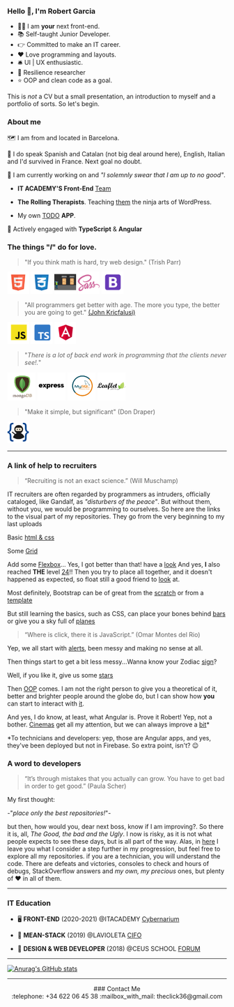 ### Hello :wave:, I'm Robert Garcia

  * :technologist: I am **your** next front-end.
  * :books: Self-taught Junior Developer.
  * :point_right: Committed to make an IT career.
  * :heart: Love programming and layouts.
  * :bellhop_bell: UI | UX enthusiastic.
  * :goggles: Resilience researcher
  *  :star: OOP and clean code as a goal.


This is *not* a CV but a small presentation, an introduction to myself and a portfolio of sorts. So let's begin.

### About me

:world_map: I am from and located in Barcelona.

:loudspeaker: I do speak Spanish and Catalan (not big deal around here), English, Italian and I'd survived in France. Next goal no doubt.

:construction: I am currently working on and *"I solemnly swear that I am up to no good"*.

  * **IT ACADEMY'S Front-End** [Team](https://github.com/it-academyproject/ITProject-ERP-Frontend)

  * **The Rolling Therapists**. Teaching [them](https://therollingtherapists.com) the ninja arts of WordPress.

  * My own [TODO](https://bcnactivarepositorio.github.io/ngAgenda/) **APP**.

:seedling: Actively engaged with **TypeScript** & **Angular**


### The things "*I*" do for love.

 > "If you think math is hard, try web design."
 >  (Trish Parr)

   <img src ="https://raw.githubusercontent.com/naranjito72/naranjito72/main/img/html.png" height="50">  <img src ="https://raw.githubusercontent.com/naranjito72/naranjito72/main/img/css.png" height="50">  <img src ="https://raw.githubusercontent.com/naranjito72/naranjito72/main/img/flexbox.png" height="50">       <img src ="https://raw.githubusercontent.com/naranjito72/naranjito72/main/img/sass.png" height="50">  <img src ="https://raw.githubusercontent.com/naranjito72/naranjito72/main/img/bootstrap.png" height="50">

> "All programmers get better with age. The more you type, the better you are going to get."
>  [(John Kricfalusi)](https://www.brainyquote.com/quotes/john_kricfalusi_367007)

   <img src ="https://raw.githubusercontent.com/naranjito72/naranjito72/main/img/js.png" height="50">    <img src ="https://raw.githubusercontent.com/naranjito72/naranjito72/main/img/typescript.png" height="50">   <img src ="https://raw.githubusercontent.com/naranjito72/naranjito72/main/img/angular.png" height="50">

> "*There is a lot of back end work in programming that the clients never see!.*"

   <img src ="https://raw.githubusercontent.com/naranjito72/naranjito72/main/img/mongodb.png" height="65">    <img src ="https://raw.githubusercontent.com/naranjito72/naranjito72/main/img/express.png" height="65">  <img src ="https://raw.githubusercontent.com/naranjito72/naranjito72/main/img/mysql.png" height="65">  <img src ="https://raw.githubusercontent.com/naranjito72/naranjito72/main/img/leaflet.png" height="65">

> "Make it simple, but significant"
> (Don Draper)

   <img src ="https://raw.githubusercontent.com/naranjito72/naranjito72/main/img/git.png" height="50">


***
### A link of help to recruiters

>“Recruiting is not an exact science.”
>(Will Muschamp)

IT recruiters are often regarded by programmers as intruders, officially cataloged, like Gandalf, as *"disturbers of the peace"*. But without them, without you, we would be programming to ourselves. So here are the links to the visual part of my repositories. They go from the very beginning to my last uploads

Basic [html & css](https://bcnactivarepositorio.github.io/Basic_Css/)

Some [Grid](https://bcnactivarepositorio.github.io/grid_3/)

Add some [Flexbox](https://bcnactivarepositorio.github.io/mcBootstrap/)... Yes, I got better than that! have a [look](https://toursbyme.github.io/exercise_flex/)
And yes, **I** also reached **THE** level [24](https://github.com/ToursByMe/level24_froggy)!!
Then you try to place all together, and it doesn't happened as expected, so float still a good friend to [look](https://toursbyme.github.io/spotify_exercise/) at.

Most definitely, Bootstrap can be of great from the [scratch](https://toursbyme.github.io/bootstrapPortfolio/#myServices) or from a [template](https://bcnactivarepositorio.github.io/templateBootstrap/)

But still learning the basics, such as CSS, can place your bones behind [bars](https://bcnactivarepositorio.github.io/itAcademySass/) or give you a sky full of [planes](https://toursbyme.github.io/planes/)

>“Where is click, there it is JavaScript.”
>(Omar Montes del Rio)

Yep, we all start with [alerts](https://toursbyme.github.io/basicJavaScriptBcnActiva/#), been messy and making no sense at all.

Then things start to get a bit less messy...Wanna know your Zodiac [sign](https://bcnactivarepositorio.github.io/signOfStars/)?

Well, if you like it, give us some [stars](https://toursbyme.github.io/howManyHearts-/)

Then [OOP](https://en.wikipedia.org/wiki/Object-oriented_programming) comes. I am not the right person to give you a theoretical  of it, better and brighter people around the globe do, but I can show how **you** can start to interact with [it](https://bcnactivarepositorio.github.io/pooMidnight-theRaces/).

And yes, I do know, at least, what Angular is. Prove it Robert! Yep, not a bother. [Cinemas](https://naranjito72.github.io/hace-un-cine/movies) get all my attention, but we can always improve a [bit](https://bcnactivarepositorio.github.io/ngAgenda/)*

*To technicians and developers: yep, those are Angular apps, and yes, they've been deployed but not in Firebase. So extra point, isn't? :wink:

### A word to developers

>“It’s through mistakes that you actually can grow. You have to get bad in order to get good.”
>(Paula Scher)

My first thought:

-"*place only the best repositories!*"-

but then, how would you, dear next boss, know if I am improving?. So there it is, all, *The Good, the bad and the Ugly*. I now is risky, as it is not what people expects to see these days, but is all part of the way. Alas, in [here](https://github.com/bcnActivaRepositorio) I leave you what I consider a step further in my progression, but feel free to explore all my repositories. if you are a technician, you will understand the code. There are defeats and victories, consoles to check and hours of debugs, StackOverflow answers and *my own, my precious* ones, but plenty of :heart: in all of them.

***

### IT Education

 * :desktop_computer: **FRONT-END** (2020-2021)
  @ITACADEMY [Cybernarium](https://cibernarium.barcelonactiva.cat/web/guest/ficha-actividad?activityId=1053827)

 * :dart: **MEAN-STACK** (2019)
  @LAVIOLETA [CIFO](https://serveiocupacio.gencat.cat/es/soc/centres-dinnovacio-i-formacio-ocupacional-cifo/CIFO-de-Barcelona-La-Violeta/Oferta-formativa/index.html)

  * :floppy_disk: **DESIGN & WEB DEVELOPER** (2018)
  @CEUS SCHOOL [FORUM](http://www.academiaceus.com/centres/forum)

***

  [![Anurag's GitHub stats](https://github-readme-stats.vercel.app/api?username=naranjito72&hide_border=true)](https://github.com/anuraghazra/github-readme-stats)

***


<div align="center">
### Contact Me
</div>

<div align="center">
:telephone: +34 622 06 45 38                          :mailbox_with_mail: theclick36@gmail.com
</div>


<!--
**naranjito72/naranjito72** is a ✨ _special_ ✨ repository because its `README.md` (this file) appears on your GitHub profile.
#### who I am

### what can I do

### where do I came from

### where I want to go

Here are some ideas to get you started:

- 🔭 I’m currently working on ...
- 🌱 I’m currently learning ...
- 👯 I’m looking to collaborate on ...
- 🤔 I’m looking for help with ...
- 💬 Ask me about ...
- 📫 How to reach me: ...
- 😄 Pronouns: ...
- ⚡ Fun fact: ...
-->
